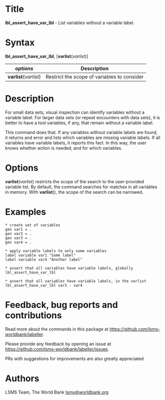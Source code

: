 # Title

__lbl_assert_have_var_lbl__ - List variables without a variable label.

# Syntax

__lbl_assert_have_var_lbl__, [__**v**arlist__(_varlist_)]

| _options_ | Description |
|-----------|-------------|
| __**v**arlist__(_varlist_) | Restrict the scope of variables to consider |

# Description

For small data sets, visual inspection can identify variables without a variable label. For larger data sets (or repeat encounters with data sets), it is better to have a tool variables, if any, that remain without a variable label.

This command does that. If any variables without variable labels are found, it returns and error and lists which variables are missing variable labels. If all variables have variable labels, it reports this fact. In this way, the user knows whether action is needed, and for which variables.

# Options

__**v**arlist__(_varlist_) restricts the scope of the search to the user-provided variable list. By default, the command searches for matches in all variables in memory. With __varlist__(), the scope of the search can be narrowed.

# Examples

```
* create set of variables
gen var1 = .
gen var2 = .
gen var3 = .
gen var4 = .

* apply variable labels to only some variables
label variable var1 "Some label"
label variable var4 "Another label"

* assert that all variables have variable labels, globally
lbl_assert_have_var_lbl

* assert that all variables have variable labels, in the varlist
lbl_assert_have_var_lbl var3 - var4
```

# Feedback, bug reports and contributions

Read more about the commands in this package at https://github.com/lsms-worldbank/labeller.

Please provide any feedback by opening an issue at https://github.com/lsms-worldbank/labeller/issues.

PRs with suggestions for improvements are also greatly appreciated.

# Authors

LSMS Team, The World Bank lsms@worldbank.org
